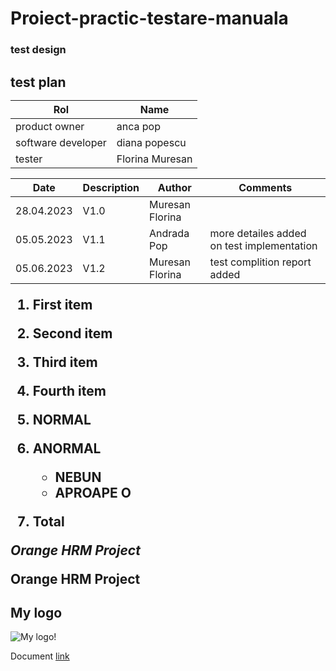 # Proiect-practic-testare-manuala
### test design
<h2> test plan
  
| Rol | Name|
|-----|------|
| product owner | anca pop |
| software developer | diana popescu |
  | tester | Florina Muresan |
  
  | Date | Description | Author | Comments |
|-----|------|-----|-----|
| 28.04.2023 | V1.0 | Muresan Florina |      |
| 05.05.2023 | V1.1 | Andrada Pop | more detailes added on test implementation   |
  | 05.06.2023 | V1.2 | Muresan Florina | test complition report added |
  
 1. First item
8. Second item
3. Third item
5. Fourth item
  
  1. NORMAL
  2. ANORMAL
     - NEBUN
     - APROAPE O
  3. Total 
  
*Orange HRM Project*
  
  **Orange HRM Project**
  
## My logo
  ![My logo!](https://github.com/FlorinaMuresan/Proiect-practic-testare-manuala/blob/main/app.ico/)
  
 Document [link](https://github.com/FlorinaMuresan/Proiect-practic-testare-manuala/commit/42d43c408aa0d209613e8fc6c9eba19bede3f1ee)
